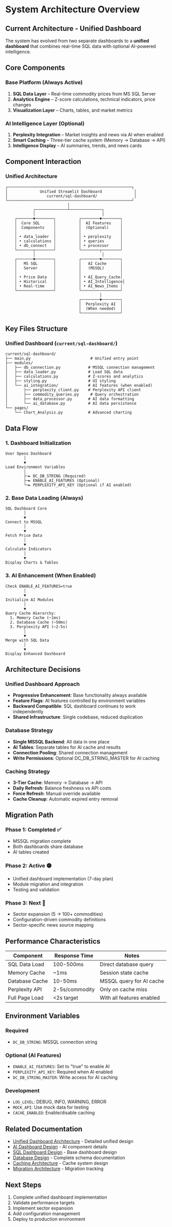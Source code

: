 # System Architecture Overview

## Current Architecture - Unified Dashboard

The system has evolved from two separate dashboards to a **unified dashboard** that combines real-time SQL data with optional AI-powered intelligence.

## Core Components

### Base Platform (Always Active)
1. **SQL Data Layer** – Real-time commodity prices from MS SQL Server
2. **Analytics Engine** – Z-score calculations, technical indicators, price changes
3. **Visualization Layer** – Charts, tables, and market metrics

### AI Intelligence Layer (Optional)
1. **Perplexity Integration** – Market insights and news via AI when enabled
2. **Smart Caching** – Three-tier cache system (Memory → Database → API)
3. **Intelligence Display** – AI summaries, trends, and news cards

## Component Interaction

### Unified Architecture
```
┌──────────────────────────────────────────────────────┐
│              Unified Streamlit Dashboard              │
│                 current/sql-dashboard/                │
└──────────────────────────────────────────────────────┘
                           │
            ┌──────────────┴──────────────┐
            │                             │
    ┌───────▼────────┐          ┌────────▼────────┐
    │  Core SQL      │          │  AI Features    │
    │  Components    │          │  (Optional)     │
    │                │          │                 │
    │ • data_loader  │          │ • perplexity    │
    │ • calculations │          │ • queries       │
    │ • db_connect   │          │ • processor     │
    └───────┬────────┘          └────────┬────────┘
            │                             │
    ┌───────▼────────┐          ┌────────▼────────┐
    │   MS SQL       │          │   AI Cache      │
    │   Server       │          │   (MSSQL)       │
    │                │          │                 │
    │ • Price Data   │          │ • AI_Query_Cache│
    │ • Historical   │          │ • AI_Intelligence│
    │ • Real-time    │          │ • AI_News_Items │
    └────────────────┘          └─────────────────┘
                                         │
                                ┌────────▼────────┐
                                │  Perplexity AI  │
                                │  (When needed)  │
                                └─────────────────┘
```

## Key Files Structure

### Unified Dashboard (`current/sql-dashboard/`)
```
current/sql-dashboard/
├── main.py                          # Unified entry point
├── modules/
│   ├── db_connection.py            # MSSQL connection management
│   ├── data_loader.py              # Load SQL data
│   ├── calculations.py             # Z-scores and analytics
│   ├── styling.py                  # UI styling
│   └── ai_integration/             # AI features (when enabled)
│       ├── perplexity_client.py    # Perplexity API client
│       ├── commodity_queries.py     # Query orchestration
│       ├── data_processor.py       # AI data formatting
│       └── ai_database.py          # AI data persistence
└── pages/
    └── Chart_Analysis.py           # Advanced charting
```

## Data Flow

### 1. Dashboard Initialization
```
User Opens Dashboard
        │
        ▼
Load Environment Variables
        │
        ├─► DC_DB_STRING (Required)
        ├─► ENABLE_AI_FEATURES (Optional)
        └─► PERPLEXITY_API_KEY (Optional if AI enabled)
```

### 2. Base Data Loading (Always)
```
SQL Dashboard Core
        │
        ▼
Connect to MSSQL
        │
        ▼
Fetch Price Data
        │
        ▼
Calculate Indicators
        │
        ▼
Display Charts & Tables
```

### 3. AI Enhancement (When Enabled)
```
Check ENABLE_AI_FEATURES=true
        │
        ▼
Initialize AI Modules
        │
        ▼
Query Cache Hierarchy:
  1. Memory Cache (~1ms)
  2. Database Cache (~50ms)
  3. Perplexity API (~2-5s)
        │
        ▼
Merge with SQL Data
        │
        ▼
Display Enhanced Dashboard
```

## Architecture Decisions

### Unified Dashboard Approach
- **Progressive Enhancement**: Base functionality always available
- **Feature Flags**: AI features controlled by environment variables
- **Backward Compatible**: SQL dashboard continues to work independently
- **Shared Infrastructure**: Single codebase, reduced duplication

### Database Strategy
- **Single MSSQL Backend**: All data in one place
- **AI Tables**: Separate tables for AI cache and results
- **Connection Pooling**: Shared connection management
- **Write Permissions**: Optional DC_DB_STRING_MASTER for AI caching

### Caching Strategy
- **3-Tier Cache**: Memory → Database → API
- **Daily Refresh**: Balance freshness vs API costs
- **Force Refresh**: Manual override available
- **Cache Cleanup**: Automatic expired entry removal

## Migration Path

### Phase 1: Completed ✅
- MSSQL migration complete
- Both dashboards share database
- AI tables created

### Phase 2: Active 🟡
- Unified dashboard implementation (7-day plan)
- Module migration and integration
- Testing and validation

### Phase 3: Next 🔵
- Sector expansion (5 → 100+ commodities)
- Configuration-driven commodity definitions
- Sector-specific news source mapping

## Performance Characteristics

| Component | Response Time | Notes |
|-----------|--------------|-------|
| SQL Data Load | 100-500ms | Direct database query |
| Memory Cache | ~1ms | Session state cache |
| Database Cache | 10-50ms | MSSQL query for AI cache |
| Perplexity API | 2-5s/commodity | Only on cache miss |
| Full Page Load | <2s target | With all features enabled |

## Environment Variables

### Required
- `DC_DB_STRING`: MSSQL connection string

### Optional (AI Features)
- `ENABLE_AI_FEATURES`: Set to "true" to enable AI
- `PERPLEXITY_API_KEY`: Required when AI enabled
- `DC_DB_STRING_MASTER`: Write access for AI caching

### Development
- `LOG_LEVEL`: DEBUG, INFO, WARNING, ERROR
- `MOCK_API`: Use mock data for testing
- `CACHE_ENABLED`: Enable/disable caching

## Related Documentation

- [Unified Dashboard Architecture](./unified-dashboard-architecture.md) - Detailed unified design
- [AI Dashboard Design](./ai-dashboard-design.md) - AI component details
- [SQL Dashboard Design](./sql-dashboard-design.md) - Base dashboard design
- [Database Design](./database-design.md) - Complete schema documentation
- [Caching Architecture](./caching-architecture.md) - Cache system design
- [Migration Architecture](./migration-architecture.md) - Migration tracking

## Next Steps

1. Complete unified dashboard implementation
2. Validate performance targets
3. Implement sector expansion
4. Add configuration management
5. Deploy to production environment